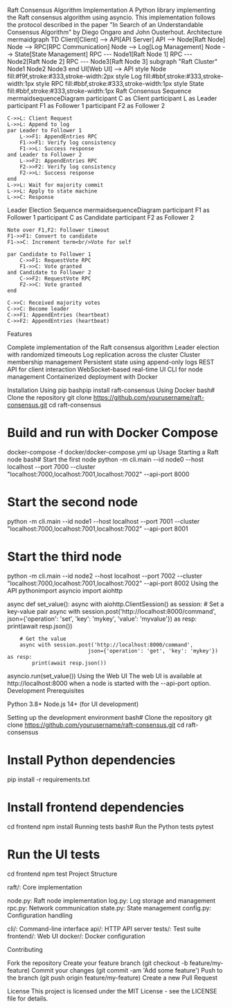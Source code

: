 Raft Consensus Algorithm Implementation
A Python library implementing the Raft consensus algorithm using asyncio. This implementation follows the protocol described in the paper "In Search of an Understandable Consensus Algorithm" by Diego Ongaro and John Ousterhout.
Architecture
mermaidgraph TD
    Client[Client] --> API[API Server]
    API --> Node[Raft Node]
    Node --> RPC[RPC Communication]
    Node --> Log[Log Management]
    Node --> State[State Management]
    RPC --- Node1[Raft Node 1]
    RPC --- Node2[Raft Node 2]
    RPC --- Node3[Raft Node 3]
    subgraph "Raft Cluster"
        Node1
        Node2
        Node3
    end
    UI[Web UI] --> API
    style Node fill:#f9f,stroke:#333,stroke-width:2px
    style Log fill:#bbf,stroke:#333,stroke-width:1px
    style RPC fill:#bbf,stroke:#333,stroke-width:1px
    style State fill:#bbf,stroke:#333,stroke-width:1px
Raft Consensus Sequence
mermaidsequenceDiagram
    participant C as Client
    participant L as Leader
    participant F1 as Follower 1
    participant F2 as Follower 2
    
    C->>L: Client Request
    L->>L: Append to log
    par Leader to Follower 1
        L->>F1: AppendEntries RPC
        F1->>F1: Verify log consistency
        F1->>L: Success response
    and Leader to Follower 2
        L->>F2: AppendEntries RPC
        F2->>F2: Verify log consistency
        F2->>L: Success response
    end
    L->>L: Wait for majority commit
    L->>L: Apply to state machine
    L->>C: Response
Leader Election Sequence
mermaidsequenceDiagram
    participant F1 as Follower 1
    participant C as Candidate
    participant F2 as Follower 2
    
    Note over F1,F2: Follower timeout
    F1->>F1: Convert to candidate
    F1->>C: Increment term<br/>Vote for self
    
    par Candidate to Follower 1
        C->>F1: RequestVote RPC
        F1->>C: Vote granted
    and Candidate to Follower 2
        C->>F2: RequestVote RPC
        F2->>C: Vote granted
    end
    
    C->>C: Received majority votes
    C->>C: Become leader
    C->>F1: AppendEntries (heartbeat)
    C->>F2: AppendEntries (heartbeat)
Features

Complete implementation of the Raft consensus algorithm
Leader election with randomized timeouts
Log replication across the cluster
Cluster membership management
Persistent state using append-only logs
REST API for client interaction
WebSocket-based real-time UI
CLI for node management
Containerized deployment with Docker

Installation
Using pip
bashpip install raft-consensus
Using Docker
bash# Clone the repository
git clone https://github.com/yourusername/raft-consensus.git
cd raft-consensus

# Build and run with Docker Compose
docker-compose -f docker/docker-compose.yml up
Usage
Starting a Raft node
bash# Start the first node
python -m cli.main --id node0 --host localhost --port 7000 --cluster "localhost:7000,localhost:7001,localhost:7002" --api-port 8000

# Start the second node
python -m cli.main --id node1 --host localhost --port 7001 --cluster "localhost:7000,localhost:7001,localhost:7002" --api-port 8001

# Start the third node
python -m cli.main --id node2 --host localhost --port 7002 --cluster "localhost:7000,localhost:7001,localhost:7002" --api-port 8002
Using the API
pythonimport asyncio
import aiohttp

async def set_value():
    async with aiohttp.ClientSession() as session:
        # Set a key-value pair
        async with session.post('http://localhost:8000/command', 
                              json={'operation': 'set', 'key': 'mykey', 'value': 'myvalue'}) as resp:
            print(await resp.json())
        
        # Get the value
        async with session.post('http://localhost:8000/command', 
                              json={'operation': 'get', 'key': 'mykey'}) as resp:
            print(await resp.json())

asyncio.run(set_value())
Using the Web UI
The web UI is available at http://localhost:8000 when a node is started with the --api-port option.
Development
Prerequisites

Python 3.8+
Node.js 14+ (for UI development)

Setting up the development environment
bash# Clone the repository
git clone https://github.com/yourusername/raft-consensus.git
cd raft-consensus

# Install Python dependencies
pip install -r requirements.txt

# Install frontend dependencies
cd frontend
npm install
Running tests
bash# Run the Python tests
pytest

# Run the UI tests
cd frontend
npm test
Project Structure

raft/: Core implementation

node.py: Raft node implementation
log.py: Log storage and management
rpc.py: Network communication
state.py: State management
config.py: Configuration handling


cli/: Command-line interface
api/: HTTP API server
tests/: Test suite
frontend/: Web UI
docker/: Docker configuration

Contributing

Fork the repository
Create your feature branch (git checkout -b feature/my-feature)
Commit your changes (git commit -am 'Add some feature')
Push to the branch (git push origin feature/my-feature)
Create a new Pull Request

License
This project is licensed under the MIT License - see the LICENSE file for details.